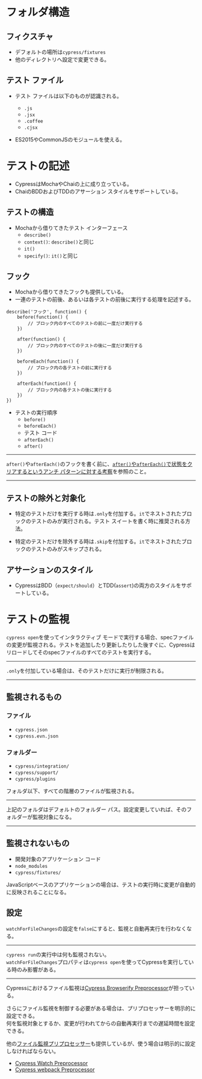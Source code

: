# フォルダ構造

## フィクスチャ

- デフォルトの場所は`cypress/fixtures`
- 他のディレクトリへ設定で変更できる。

## テスト ファイル

- テスト ファイルは以下のものが認識される。
    - `.js`
    - `.jsx`
    - `.coffee`
    - `.cjsx`

- ES2015やCommonJSのモジュールを使える。

# テストの記述

- CypressはMochaやChaiの上に成り立っている。
- ChaiのBDDおよびTDDのアサーション スタイルをサポートしている。

## テストの構造

- Mochaから借りてきたテスト インターフェース
    - `describe()`
    - `context()`: `describe()`と同じ
    - `it()`
    - `specify()`: `it()`と同じ

## フック

- Mochaから借りてきたフックも提供している。
- 一連のテストの前後、あるいは各テストの前後に実行する処理を記述する。  

```
describe('フック', function() {
    before(function() {
        // ブロック内のすべてのテストの前に一度だけ実行する
    })

    after(function() {
        // ブロック内のすべてのテストの後に一度だけ実行する
    })

    beforeEach(function() {
        // ブロック内の各テストの前に実行する
    })

    afterEach(function() {
        // ブロック内の各テストの後に実行する
    })
})
```

- テストの実行順序
    - `before()`
    - `beforeEach()`
    - テスト コード
    - `afterEach()`
    - `after()`

---

`after()`や`afterEach()`のフックを書く前に、[`after()`や`afterEach()`で状態をクリアするというアンチ パターンに対する考察](https://docs.cypress.io/guides/references/best-practices.html#Using-after-or-afterEach-hooks)を参照のこと。

---

## テストの除外と対象化

- 特定のテストだけを実行する時は`.only`を付加する。`it`でネストされたブロックのテストのみが実行される。テスト スイートを書く時に推奨される方法。

- 特定のテストだけを除外する時は`.skip`を付加する。`it`でネストされたブロックのテストのみがスキップされる。

## アサーションのスタイル

- CypressはBDD（`expect/should`）とTDD(`assert`)の両方のスタイルをサポートしている。

# テストの監視

`cypress open`を使ってインタラクティブ モードで実行する場合、specファイルの変更が監視される。テストを追加したり更新したりした後すぐに、Cypressはリロードしてそのspecファイルのすべてのテストを実行する。

---

`.only`を付加している場合は、そのテストだけに実行が制限される。

---

## 監視されるもの

### ファイル

- `cypress.json`
- `cypress.evn.json`

### フォルダー

- `cypress/integration/`
- `cypress/support/`
- `cypress/plugins`

フォルダ以下、すべての階層のファイルが監視される。

---

上記のフォルダはデフォルトのフォルダー パス。設定変更していれば、そのフォルダーが監視対象になる。

---

## 監視されないもの

- 開発対象のアプリケーション コード
- `node_modules`
- `cypress/fixtures/`

JavaScriptベースのアプリケーションの場合は、テストの実行時に変更が自動的に反映されることになる。

## 設定

`watchForFileChanges`の設定を`false`にすると、監視と自動再実行を行わなくなる。

---

`cypress run`の実行中は何も監視されない。  
`watchForFileChanges`プロパティは`cypress open`を使ってCypressを実行している時のみ影響がある。

---

Cypressにおけるファイル監視は[Cypress Browserify Preprocessor](https://github.com/cypress-io/cypress-browserify-preprocessor)が担っている。  

さらにファイル監視を制御する必要がある場合は、プリプロセッサーを明示的に設定できる。  
何を監視対象とするか、変更が行われてからの自動再実行までの遅延時間を設定できる。

他の[ファイル監視プリプロセッサー](https://github.com/cypress-io/cypress-watch-preprocessor)も提供しているが、使う場合は明示的に設定しなければならない。

- [Cypress Watch Preprocessor](https://github.com/cypress-io/cypress-watch-preprocessor)
- [Cypress webpack Preprocessor](https://github.com/cypress-io/cypress-webpack-preprocessor)
